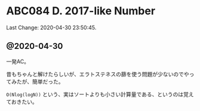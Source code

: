 # ABC084 D. 2017-like Number

Last Change: 2020-04-30 23:50:45.

## @2020-04-30

一発AC。

昔もちゃんと解けたらしいが、エラトステネスの篩を使う問題が少ないのでやってみたが、簡単だった。

`O(Nlog(logN))` という、実はソートよりも小さい計算量である、というのは覚えておきたい。

